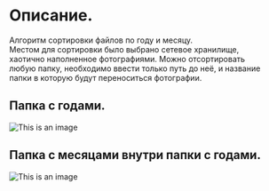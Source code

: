 # Описание.
Алгоритм сортировки файлов по году и месяцу.<br>
Местом для сортировки было выбрано сетевое хранилище,<br>
хаотично наполненное фотографиями. Можно отсортировать<br>
любую папку, необходимо ввести только путь до неё, и название<br>
папки в которую будут переноситься фотографии.

## Папка с годами.
![This is an image](https://sun9-88.userapi.com/impg/DPBcc495nLuMQ3hBVtLsaOKq9xQyb72pGfyldA/5IMJ7nxE6CY.jpg?size=632x479&quality=96&sign=7ffb9e586b520716cf33fc20ada9376d&type=album)<br>
## Папка с месяцами внутри папки с годами.
![This is an image](https://sun9-32.userapi.com/impg/f19bS9zZw065Pv6CU8tg0JI6derjVvO7bmYQUQ/Ojbp1ZehudE.jpg?size=637x284&quality=96&sign=8b7c3e37dd5e4e556be86f2b405f7db0&type=album)<br>
